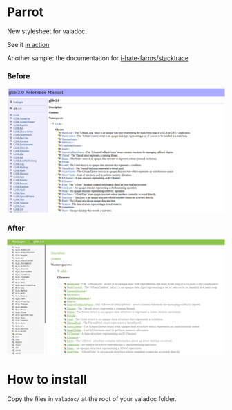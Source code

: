 # Parrot
New stylesheet for valadoc.

See it [in action](http://i-hate-farms.github.io/parrot/index.htm) 

Another sample: the documentation for [i-hate-farms/stacktrace](http://i-hate-farms.github.io/stacktrace/vala-stacktrace/index.htm)

### Before 
![before](./doc/before.png)

### After
![after](./doc/after.png)

# How to install

Copy the files in `valadoc/` at the root of your valadoc folder.

